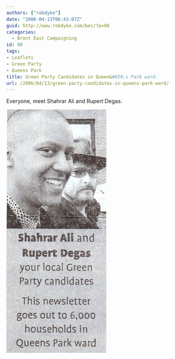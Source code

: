 ```yaml
---
authors: ["robdyke"]
date: "2006-04-13T06:43:07Z"
guid: http://www.robdyke.com/bec/?p=90
categories:
  - Brent East Campaigning
id: 90
tags:
- Leaflets
- Green Party
- Queens Park
title: Green Party Candidates in Queen&#039;s Park ward.
url: /2006/04/13/green-party-candidates-in-queens-park-ward/
---
```

Everyone, meet Shahrar Ali and Rupert Degas.

<a id="p89" rel="attachment" class="imagelink" title="Green Party Candidates, Queen's Park" href="http://www.robdyke.com/bec/?attachment_id=89"><img id="image89" alt="Green Party Candidates, Queen's Park" src="/pubfiles/2006/04/green_qp_candidates.jpg" /></a>